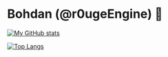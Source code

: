 <h1 align="left">Bohdan (@r0ugeEngine) 👋</h1>

[![My GitHub stats](https://github-readme-stats.vercel.app/api?username=r0ugeEngine)](https://github.com/anuraghazra/github-readme-stats)

[![Top Langs](https://github-readme-stats.vercel.app/api/top-langs/?username=r0ugeEngine&langs_count=5)](https://github.com/anuraghazra/github-readme-stats)
